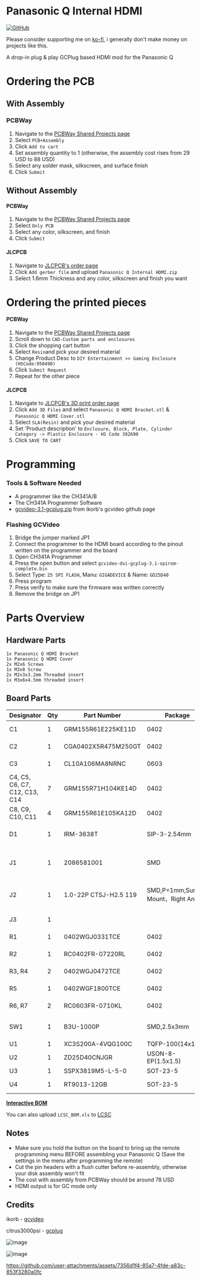 
# Panasonic Q Internal HDMI

[![GitHub](https://img.shields.io/badge/License-CC_BY--NC--SA_4.0-lightgrey.svg)](https://creativecommons.org/licenses/by-nc-sa/4.0/)

Please consider supporting me on [ko-fi](https://ko-fi.com/martinrefseth), i generally don't make money on projects like this.

A drop-in plug & play GCPlug based HDMI mod for the Panasonic Q

# Ordering the PCB

## **With Assembly**

### PCBWay
1. Navigate to the [PCBWay Shared Projects page](https://www.pcbway.com/project/shareproject/Panasonic_Q_Drop_in_Internal_HDMI_Mod_c8eb0727.html)
2. Select `PCB+Assembly`
3. Click `Add to cart`
4. Set assembly quantity to 1 (otherwise, the assembly cost rises from 29 USD to 88 USD)
5. Select any solder mask, silkscreen, and surface finish
6. Click `Submit`

## **Without Assembly**

#### PCBWay
1. Navigate to the [PCBWay Shared Projects page](https://www.pcbway.com/project/shareproject/Panasonic_Q_Drop_in_Internal_HDMI_Mod_c8eb0727.html)
2. Select `Only PCB`
3. Select any color, silkscreen, and finish
4. Click `Submit`

#### JLCPCB
1. Navigate to [JLCPCB's order page](https://cart.jlcpcb.com/quote)
2. Click `Add gerber file` and upload `Panasonic Q Internal HDMI.zip`
3. Select 1.6mm Thickness and any color, silkscreen and finish you want

# Ordering the printed pieces
#### PCBWay
1. Navigate to the [PCBWay Shared Projects page](https://www.pcbway.com/project/shareproject/Panasonic_Q_Drop_in_Internal_HDMI_Mod_c8eb0727.html)
2. Scroll down to `CAD-Custom parts and enclosures`
3. Click the shopping cart button
4. Select `Resin`and pick your desired material
5. Change Product Desc to `DIY Entertainment >> Gaming Enclosure (HSCode:950490)`
6. Click `Submit Request`
7. Repeat for the other piece

#### JLCPCB
1. Navigate to [JLCPCB's 3D print order page](https://jlc3dp.com/3d-printing-quote)
2. Click `Add 3D Files` and select `Panasonic Q HDMI Bracket.stl` & `Panasonic Q HDMI Cover.stl`
3. Select `SLA(Resin)` and pick your desired material
4. Set 'Product description' to `Enclosure, Block, Plate, Cylinder Category -> Plastic Enclosure - HS Code 392690`
5. Click `SAVE TO CART`

# Programming
### Tools & Software Needed
- A programmer like the CH341A/B
- The CH341A Programmer Software
-  [gcvideo-3.1-gcplug.zip](https://github.com/ikorb/gcvideo/releases/tag/GCVideo-DVI_release_3.1) from ikorb's gcvideo github page
### Flashing GCVideo
1. Bridge the jumper marked JP1
2. Connect the programmer to the HDMI board according to the pinout written on the programmer and the board
3. Open CH341A Programmer
4. Press the open button and select `gcvideo-dvi-gcplug-3.1-spirom-complete.bin`
5. Select Type: `25 SPI FLASH`, Manu: `GIGADEVICE` & Name: `GD25D40`
6. Press program
7. Press verify to make sure the firmware was written correctly
8. Remove the bridge on JP1

# Parts Overview
## Hardware Parts
```
1x Panasonic Q HDMI Bracket
1x Panasonic Q HDMI Cover
2x M2x6 Screws
1x M3x8 Screw
2x M2x3x3.2mm Threaded insert
1x M3x6x4.5mm threaded insert
```

## Board Parts
| Designator                    | Qty | Part Number           | Package                              | Description                            | LCSC Part# |
|-------------------------------|-----|-----------------------|--------------------------------------|----------------------------------------|-----------|
| C1                            | 1   | GRM155R61E225KE11D    | 0402                                 | 2.2uF Capacitor                        | C385032   |
| C2                            | 1   | CGA0402X5R475M250GT   | 0402                                 | 4.7uF Capacitor                        | C6119795  |
| C3                            | 1   | CL10A106MA8NRNC       | 0603                                 | 10uF Capacitor                         | C96446    |
| C4, C5, C6, C7, C12, C13, C14 | 7   | GRM155R71H104KE14D    | 0402                                 | 100nF Capacitor                        | C77020    |
| C8, C9, C10, C11              | 4   | GRM155R61E105KA12D    | 0402                                 | 1uF Capacitor                          | C77009    |
| D1                            | 1   | IRM-3638T             | SIP-3-2.54mm                         | 38kHz Infrared Receiver                | C16216    |
| J1                            | 1   | 2086581001            | SMD                                  | MOLEX 2086581001 HDMI Connector        | C916313   |
| J2                            | 1   | 1.0-22P CTSJ-H2.5 119 | SMD,P=1mm,Surface Mount，Right Angle | 22 Pin Top Contact 1mm Pitch Connector | C5373501  |
| J3                            | 1   |                       |                                      | 1x6 2.54mm Pin Header                  |           |
| R1                            | 1   | 0402WGJ0331TCE        | 0402                                 | 330Ω Resistor                          | C12246    |
| R2                            | 1   | RC0402FR-07220RL      | 0402                                 | 220Ω Resistor                          | C112291   |
| R3, R4                        | 2   | 0402WGJ0472TCE        | 0402                                 | 4.7kΩ Resistor                         | C25940    |
| R5                            | 1   | 0402WGF1800TCE        | 0402                                 | 180Ω Resistor                          | C38941    |
| R6, R7                        | 2   | RC0603FR-0710KL       | 0402                                 | 10kΩ Resistor                          | C98220    |
| SW1                           | 1   | B3U-1000P             | SMD,2.5x3mm                          | Remote Programming Button              | C231329   |
| U1                            | 1   | XC3S200A-4VQG100C     | TQFP-100(14x14)                      | XILINX FPGA                            | C1521645  |
| U2                            | 1   | ZD25D40CNJGR          | USON-8-EP(1.5x1.5)                   | SPI NOR Flash                          | C3646778  |
| U3                            | 1   | SSPX3819M5-L-5-0      | SOT-23-5                             | 5V Regulator                           | C20617302 |
| U4                            | 1   | RT9013-12GB           | SOT-23-5                             | 1.2V Regulator                         | C58464    |

[**Interactive BOM**](https://martinrefseth.com/ibom/QInternalHDMI.html)

You can also upload `LCSC_BOM.xls` to [LCSC](https://www.lcsc.com/inquiry)

## Notes
- Make sure you hold the button on the board to bring up the remote programming menu BEFORE assembling your Panasonic Q (Save the settings in the menu after programming the remote)
- Cut the pin headers with a flush cutter before re-assembly, otherwise your disk assembly won't fit
- The cost with assembly from PCBWay should be around 78 USD
- HDMI output is for GC mode only


## Credits

ikorb - [gcvideo](https://github.com/ikorb/gcvideo)

citrus3000psi - [gcplug](https://www.reddit.com/r/Gamecube/comments/7gduxq/build_your_own_gcplug/)


![image](https://github.com/user-attachments/assets/b35e1229-5001-494f-b594-a2854504505b)

![image](https://github.com/user-attachments/assets/1d111fb5-5a61-4286-8797-cf4821135f15)

https://github.com/user-attachments/assets/7356d1f4-85a7-4fde-a83c-853f3280a0fc

